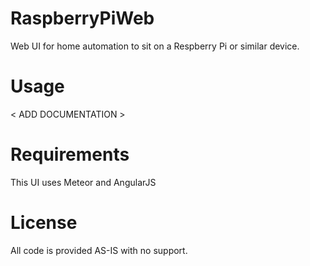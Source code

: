 # RaspberryPiWeb
Web UI for home automation to sit on a Respberry Pi or similar device.

# Usage
< ADD DOCUMENTATION >

# Requirements
This UI uses Meteor and AngularJS

# License
All code is provided AS-IS with no support.
